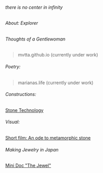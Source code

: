 ###### there is no center in infinity     

###### About: Explorer  

###### Thoughts of a Gentlewoman  
> mvtta.github.io (currently under work)
       
###### Poetry:  
> marianas.life (currently under work)

###### Constructions:
[Stone Technology](https://youtu.be/PcYyy3SopGg?si=RPLXKK46cF2AiO7l)

###### Visual:  
[Short film: An ode to metamorphic stone](https://youtu.be/Yv6VzXbFyrY?si=kETFDWPazqoCifnT)  

###### Making Jewelry in Japan
[Mini Doc "The Jewel"](https://youtu.be/dV8szcNGzgo?si=EDN8EaxEI3Ll4q3f)

                        
                        
                     
